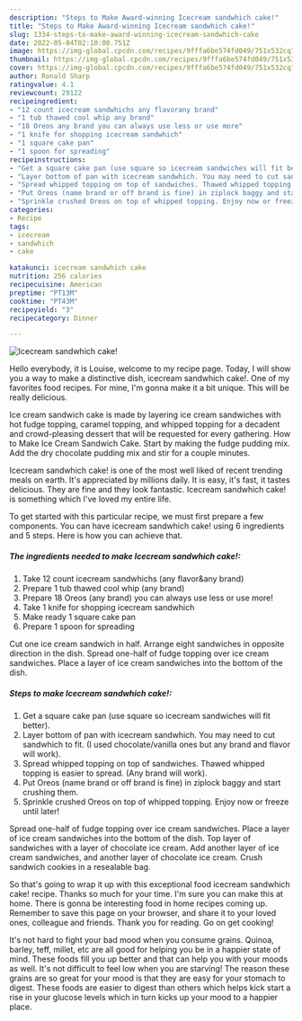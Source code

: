 ```yaml
---
description: "Steps to Make Award-winning Icecream sandwhich cake!"
title: "Steps to Make Award-winning Icecream sandwhich cake!"
slug: 1334-steps-to-make-award-winning-icecream-sandwhich-cake
date: 2022-05-04T02:10:08.751Z
image: https://img-global.cpcdn.com/recipes/9fffa6be574fd049/751x532cq70/icecream-sandwhich-cake-recipe-main-photo.jpg
thumbnail: https://img-global.cpcdn.com/recipes/9fffa6be574fd049/751x532cq70/icecream-sandwhich-cake-recipe-main-photo.jpg
cover: https://img-global.cpcdn.com/recipes/9fffa6be574fd049/751x532cq70/icecream-sandwhich-cake-recipe-main-photo.jpg
author: Ronald Sharp
ratingvalue: 4.1
reviewcount: 29122
recipeingredient:
- "12 count icecream sandwhichs any flavorany brand"
- "1 tub thawed cool whip any brand"
- "18 Oreos any brand you can always use less or use more"
- "1 knife for shopping icecream sandwhich"
- "1 square cake pan"
- "1 spoon for spreading"
recipeinstructions:
- "Get a square cake pan (use square so icecream sandwiches will fit better)."
- "Layer bottom of pan with icecream sandwhich. You may need to cut sandwhich to fit. (I used chocolate/vanilla ones but any brand and flavor will work)."
- "Spread whipped topping on top of sandwiches. Thawed whipped topping is easier to spread. (Any brand will work)."
- "Put Oreos (name brand or off brand is fine) in ziplock baggy and start crushing them."
- "Sprinkle crushed Oreos on top of whipped topping. Enjoy now or freeze until later!"
categories:
- Recipe
tags:
- icecream
- sandwhich
- cake

katakunci: icecream sandwhich cake 
nutrition: 256 calories
recipecuisine: American
preptime: "PT13M"
cooktime: "PT43M"
recipeyield: "3"
recipecategory: Dinner

---
```



![Icecream sandwhich cake!](https://img-global.cpcdn.com/recipes/9fffa6be574fd049/751x532cq70/icecream-sandwhich-cake-recipe-main-photo.jpg)

Hello everybody, it is Louise, welcome to my recipe page. Today, I will show you a way to make a distinctive dish, icecream sandwhich cake!. One of my favorites food recipes. For mine, I'm gonna make it a bit unique. This will be really delicious.

Ice cream sandwich cake is made by layering ice cream sandwiches with hot fudge topping, caramel topping, and whipped topping for a decadent and crowd-pleasing dessert that will be requested for every gathering. How to Make Ice Cream Sandwich Cake. Start by making the fudge pudding mix. Add the dry chocolate pudding mix and stir for a couple minutes.

Icecream sandwhich cake! is one of the most well liked of recent trending meals on earth. It's appreciated by millions daily. It is easy, it's fast, it tastes delicious. They are fine and they look fantastic. Icecream sandwhich cake! is something which I've loved my entire life.


To get started with this particular recipe, we must first prepare a few components. You can have icecream sandwhich cake! using 6 ingredients and 5 steps. Here is how you can achieve that.

<!--inarticleads1-->

##### The ingredients needed to make Icecream sandwhich cake!:

1. Take 12 count icecream sandwhichs (any flavor&amp;any brand)
1. Prepare 1 tub thawed cool whip (any brand)
1. Prepare 18 Oreos (any brand) you can always use less or use more!
1. Take 1 knife for shopping icecream sandwhich
1. Make ready 1 square cake pan
1. Prepare 1 spoon for spreading


Cut one ice cream sandwich in half. Arrange eight sandwiches in opposite direction in the dish. Spread one-half of fudge topping over ice cream sandwiches. Place a layer of ice cream sandwiches into the bottom of the dish. 

<!--inarticleads2-->

##### Steps to make Icecream sandwhich cake!:

1. Get a square cake pan (use square so icecream sandwiches will fit better).
1. Layer bottom of pan with icecream sandwhich. You may need to cut sandwhich to fit. (I used chocolate/vanilla ones but any brand and flavor will work).
1. Spread whipped topping on top of sandwiches. Thawed whipped topping is easier to spread. (Any brand will work).
1. Put Oreos (name brand or off brand is fine) in ziplock baggy and start crushing them.
1. Sprinkle crushed Oreos on top of whipped topping. Enjoy now or freeze until later!


Spread one-half of fudge topping over ice cream sandwiches. Place a layer of ice cream sandwiches into the bottom of the dish. Top layer of sandwiches with a layer of chocolate ice cream. Add another layer of ice cream sandwiches, and another layer of chocolate ice cream. Crush sandwich cookies in a resealable bag. 

So that's going to wrap it up with this exceptional food icecream sandwhich cake! recipe. Thanks so much for your time. I'm sure you can make this at home. There is gonna be interesting food in home recipes coming up. Remember to save this page on your browser, and share it to your loved ones, colleague and friends. Thank you for reading. Go on get cooking!

It's not hard to fight your bad mood when you consume grains. Quinoa, barley, teff, millet, etc are all good for helping you be in a happier state of mind. These foods fill you up better and that can help you with your moods as well. It's not difficult to feel low when you are starving! The reason these grains are so great for your mood is that they are easy for your stomach to digest. These foods are easier to digest than others which helps kick start a rise in your glucose levels which in turn kicks up your mood to a happier place.
